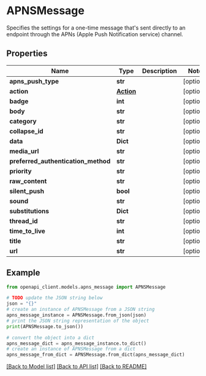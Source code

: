 # APNSMessage

Specifies the settings for a one-time message that's sent directly to an endpoint through the APNs (Apple Push Notification service) channel.

## Properties

Name | Type | Description | Notes
------------ | ------------- | ------------- | -------------
**apns_push_type** | **str** |  | [optional] 
**action** | [**Action**](Action.md) |  | [optional] 
**badge** | **int** |  | [optional] 
**body** | **str** |  | [optional] 
**category** | **str** |  | [optional] 
**collapse_id** | **str** |  | [optional] 
**data** | **Dict** |  | [optional] 
**media_url** | **str** |  | [optional] 
**preferred_authentication_method** | **str** |  | [optional] 
**priority** | **str** |  | [optional] 
**raw_content** | **str** |  | [optional] 
**silent_push** | **bool** |  | [optional] 
**sound** | **str** |  | [optional] 
**substitutions** | **Dict** |  | [optional] 
**thread_id** | **str** |  | [optional] 
**time_to_live** | **int** |  | [optional] 
**title** | **str** |  | [optional] 
**url** | **str** |  | [optional] 

## Example

```python
from openapi_client.models.apns_message import APNSMessage

# TODO update the JSON string below
json = "{}"
# create an instance of APNSMessage from a JSON string
apns_message_instance = APNSMessage.from_json(json)
# print the JSON string representation of the object
print(APNSMessage.to_json())

# convert the object into a dict
apns_message_dict = apns_message_instance.to_dict()
# create an instance of APNSMessage from a dict
apns_message_from_dict = APNSMessage.from_dict(apns_message_dict)
```
[[Back to Model list]](../README.md#documentation-for-models) [[Back to API list]](../README.md#documentation-for-api-endpoints) [[Back to README]](../README.md)


